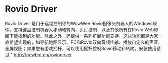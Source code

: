 Rovio Driver
=====

Rovio Driver 是用于远程控制你的WowWee Rovio摄像头机器人的Windows软件。支持键盘控制机器人移动和转向、头灯控制，以及其他所有在Rovio Web界面下能找到的功能。除此之外，还提供一系列扩展功能支持，这些功能都是大家一直希望实现的，如导航地图显示、PC和Rovio双向音频传输、播放自定义的声音、全屏视图；如果您有游戏摇杆，可以使用摇杆控制Rovio移动和转向。安装使用请见：http://newbot.cn/roviodriver
